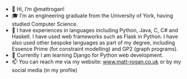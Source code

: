 - 👋 Hi, I’m @mattrogan!
- 🎓 I’m an engineering graduate from the University of York, having studied Computer Science.
- 📗 I have experiences in languages including Python, Java, C, C# and Haskell. I have used web frameworks such as Flask in Python. I have also used other bespoke languages as part of my degree, including Essence Prime (for constraint modelling) and GP2 (graph programs).
- 🌱 Currently I am learning Django for Python web development.
- 📫 You can reach me via my website: www.matt-rogan.co.uk or by my social media (in my profile)

<!---
mattrogan/mattrogan is a ✨ special ✨ repository because its `README.md` (this file) appears on your GitHub profile.
You can click the Preview link to take a look at your changes.
--->
